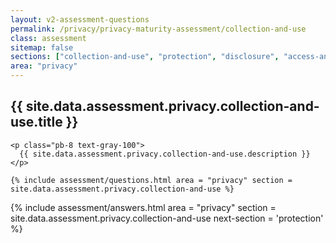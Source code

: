 ```yaml
---
layout: v2-assessment-questions
permalink: /privacy/privacy-maturity-assessment/collection-and-use
class: assessment
sitemap: false
sections: ["collection-and-use", "protection", "disclosure", "access-and-correction"]
area: "privacy"
---
```


<div class="bg-black">
  <div class="pt-10 px-6 md:px-10 border-b-[1px] border-b-amber-400">
    <h2 class="text-3xl font-semibold pb-2">
      {{ site.data.assessment.privacy.collection-and-use.title }}
    </h2>

    <p class="pb-8 text-gray-100">
      {{ site.data.assessment.privacy.collection-and-use.description }}
    </p>

    {% include assessment/questions.html area = "privacy" section = site.data.assessment.privacy.collection-and-use %}
  </div>
</div>

<div class="px-6 md:px-10 pb-5">
  {% include assessment/answers.html area = "privacy" section = site.data.assessment.privacy.collection-and-use next-section = 'protection' %}
</div>
